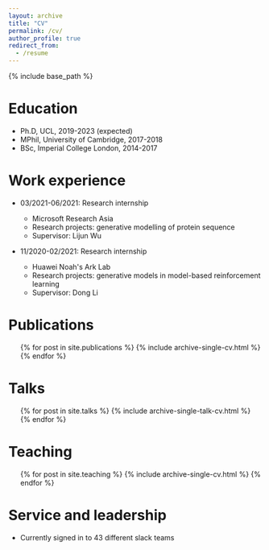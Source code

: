 ```yaml
---
layout: archive
title: "CV"
permalink: /cv/
author_profile: true
redirect_from:
  - /resume
---
```


{% include base_path %}

Education
======
* Ph.D, UCL, 2019-2023 (expected)
* MPhil, University of Cambridge, 2017-2018
* BSc, Imperial College London, 2014-2017

Work experience
======
* 03/2021-06/2021: Research internship
  * Microsoft Research Asia
  * Research projects: generative modelling of protein sequence
  * Supervisor: Lijun Wu

* 11/2020-02/2021: Research internship
  * Huawei Noah's Ark Lab
  * Research projects: generative models in model-based reinforcement learning
  * Supervisor: Dong Li
  
<!-- Skills
======
* Skill 1
* Skill 2
  * Sub-skill 2.1
  * Sub-skill 2.2
  * Sub-skill 2.3
* Skill 3 -->

Publications
======
  <ul>{% for post in site.publications %}
    {% include archive-single-cv.html %}
  {% endfor %}</ul>
  
Talks
======
  <ul>{% for post in site.talks %}
    {% include archive-single-talk-cv.html %}
  {% endfor %}</ul>
  
Teaching
======
  <ul>{% for post in site.teaching %}
    {% include archive-single-cv.html %}
  {% endfor %}</ul>
  
Service and leadership
======
* Currently signed in to 43 different slack teams
